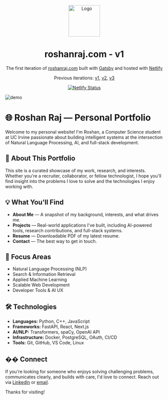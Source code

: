 <div align="center">
  <img alt="Logo" src="https://raw.githubusercontent.com/Roshan3580/portfolio/main/src/images/logo.png" width="100" />
</div>
<h1 align="center">
  roshanraj.com - v1
</h1>
<p align="center">
  The first iteration of <a href="https://roshanraj.com" target="_blank">roshanraj.com</a> built with <a href="https://www.gatsbyjs.org/" target="_blank">Gatsby</a> and hosted with <a href="https://www.netlify.com/" target="_blank">Netlify</a>
</p>
<p align="center">
  Previous iterations:
  <a href="https://github.com/bchiang7/v1" target="_blank">v1</a>,
  <a href="https://github.com/bchiang7/v2" target="_blank">v2</a>,
  <a href="https://github.com/bchiang7/bchiang7.github.io" target="_blank">v3</a>
</p>
<p align="center">
  <a href="https://app.netlify.com/sites/brittanychiang/deploys" target="_blank">
    <img src="https://api.netlify.com/api/v1/badges/1963b488-7b78-48c9-9e2d-6fb5e47ab3af/deploy-status" alt="Netlify Status" />
  </a>
</p>

![demo](https://raw.githubusercontent.com/bchiang7/v4/main/src/images/demo.png)

# 🌐 Roshan Raj — Personal Portfolio

Welcome to my personal website! I'm Roshan, a Computer Science student at UC Irvine passionate about building intelligent systems at the intersection of Natural Language Processing, AI, and full-stack development.

## 🚀 About This Portfolio

This site is a curated showcase of my work, research, and interests. Whether you're a recruiter, collaborator, or fellow technologist, I hope you'll find insight into the problems I love to solve and the technologies I enjoy working with.

## 💡 What You'll Find

- **About Me** — A snapshot of my background, interests, and what drives me.
- **Projects** — Real-world applications I've built, including AI-powered tools, research contributions, and full-stack systems.
- **Resume** — Downloadable PDF of my latest resume.
- **Contact** — The best way to get in touch.

## 🧠 Focus Areas

- Natural Language Processing (NLP)
- Search & Information Retrieval
- Applied Machine Learning
- Scalable Web Development
- Developer Tools & AI UX

## 🛠️ Technologies

- **Languages:** Python, C++, JavaScript
- **Frameworks:** FastAPI, React, Next.js
- **AI/NLP:** Transformers, spaCy, OpenAI API
- **Infrastructure:** Docker, PostgreSQL, OAuth, CI/CD
- **Tools:** Git, GitHub, VS Code, Linux

## �� Connect

If you're looking for someone who enjoys solving challenging problems, communicates clearly, and builds with care, I'd love to connect. Reach out via [LinkedIn](https://www.linkedin.com/in/roshan-raj-9a06a9226/) or [email](mailto:raj.roshan2005@gmail.com).

Thanks for visiting!
